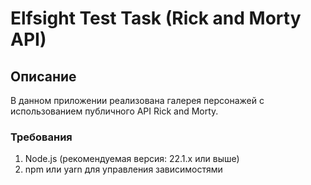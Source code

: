 # Elfsight Test Task (Rick and Morty API)

## Описание

В данном приложении реализована галерея персонажей с использованием публичного API Rick and Morty.

### Требования

1. Node.js (рекомендуемая версия: 22.1.x или выше)
2. npm или yarn для управления зависимостями

